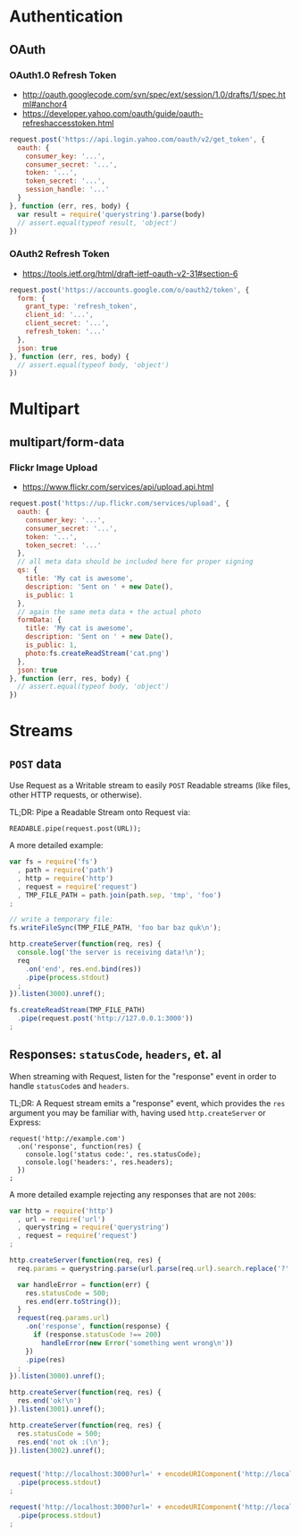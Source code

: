 
# Authentication

## OAuth

### OAuth1.0 Refresh Token

- http://oauth.googlecode.com/svn/spec/ext/session/1.0/drafts/1/spec.html#anchor4
- https://developer.yahoo.com/oauth/guide/oauth-refreshaccesstoken.html

```js
request.post('https://api.login.yahoo.com/oauth/v2/get_token', {
  oauth: {
    consumer_key: '...',
    consumer_secret: '...',
    token: '...',
    token_secret: '...',
    session_handle: '...'
  }
}, function (err, res, body) {
  var result = require('querystring').parse(body)
  // assert.equal(typeof result, 'object')
})
```

### OAuth2 Refresh Token

- https://tools.ietf.org/html/draft-ietf-oauth-v2-31#section-6

```js
request.post('https://accounts.google.com/o/oauth2/token', {
  form: {
    grant_type: 'refresh_token',
    client_id: '...',
    client_secret: '...',
    refresh_token: '...'
  },
  json: true
}, function (err, res, body) {
  // assert.equal(typeof body, 'object')
})
```

# Multipart

## multipart/form-data

### Flickr Image Upload

- https://www.flickr.com/services/api/upload.api.html

```js
request.post('https://up.flickr.com/services/upload', {
  oauth: {
    consumer_key: '...',
    consumer_secret: '...',
    token: '...',
    token_secret: '...'
  },
  // all meta data should be included here for proper signing
  qs: {
    title: 'My cat is awesome',
    description: 'Sent on ' + new Date(),
    is_public: 1
  },
  // again the same meta data + the actual photo
  formData: {
    title: 'My cat is awesome',
    description: 'Sent on ' + new Date(),
    is_public: 1,
    photo:fs.createReadStream('cat.png')
  },
  json: true
}, function (err, res, body) {
  // assert.equal(typeof body, 'object')
})
```

# Streams

## `POST` data

Use Request as a Writable stream to easily `POST` Readable streams (like files, other HTTP requests, or otherwise).

TL;DR: Pipe a Readable Stream onto Request via:

```
READABLE.pipe(request.post(URL));
```

A more detailed example:

```js
var fs = require('fs')
  , path = require('path')
  , http = require('http')
  , request = require('request')
  , TMP_FILE_PATH = path.join(path.sep, 'tmp', 'foo')
;

// write a temporary file:
fs.writeFileSync(TMP_FILE_PATH, 'foo bar baz quk\n');

http.createServer(function(req, res) {
  console.log('the server is receiving data!\n');
  req
    .on('end', res.end.bind(res))
    .pipe(process.stdout)
  ;
}).listen(3000).unref();

fs.createReadStream(TMP_FILE_PATH)
  .pipe(request.post('http://127.0.0.1:3000'))
;
```

## Responses: `statusCode`, `headers`, et. al

When streaming with Request, listen for the "response" event in order to handle `statusCode`s and `headers`.

TL;DR: A Request stream emits a "response" event, which provides the `res` argument you may be familiar with, having used `http.createServer` or Express:

```
request('http://example.com')
  .on('response', function(res) {
    console.log('status code:', res.statusCode);
    console.log('headers:', res.headers);
  })
;
```

A more detailed example rejecting any responses that are not `200`s:

```js
var http = require('http')
  , url = require('url')
  , querystring = require('querystring')
  , request = require('request')
;

http.createServer(function(req, res) {
  req.params = querystring.parse(url.parse(req.url).search.replace('?', ''));

  var handleError = function(err) {
    res.statusCode = 500;
    res.end(err.toString());
  }
  request(req.params.url)
    .on('response', function(response) {
      if (response.statusCode !== 200)
        handleError(new Error('something went wrong\n'))
    })
    .pipe(res)
  ;
}).listen(3000).unref();

http.createServer(function(req, res) {
  res.end('ok!\n')
}).listen(3001).unref();

http.createServer(function(req, res) {
  res.statusCode = 500;
  res.end('not ok :(\n');
}).listen(3002).unref();


request('http://localhost:3000?url=' + encodeURIComponent('http://localhost:3001'))
  .pipe(process.stdout)
;

request('http://localhost:3000?url=' + encodeURIComponent('http://localhost:3002'))
  .pipe(process.stdout)
;
```
